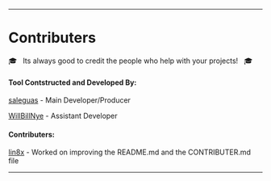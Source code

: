 ------------------------------------------------------------------------

# Contributers

:mortar_board: &nbsp; Its always good to credit the people who help with your projects! &nbsp; :mortar_board:

#### **Tool Contstructed and Developed By:**
[saleguas](https://github.com/saleguas) - Main Developer/Producer

[WillBillNye](https://github.com/WillBillNye) - Assistant Developer

#### **Contributers:**
[lin8x](https://github.com/lin8x) - Worked on improving the README.md and the CONTRIBUTER.md file

------------------------------------------------------------------------
